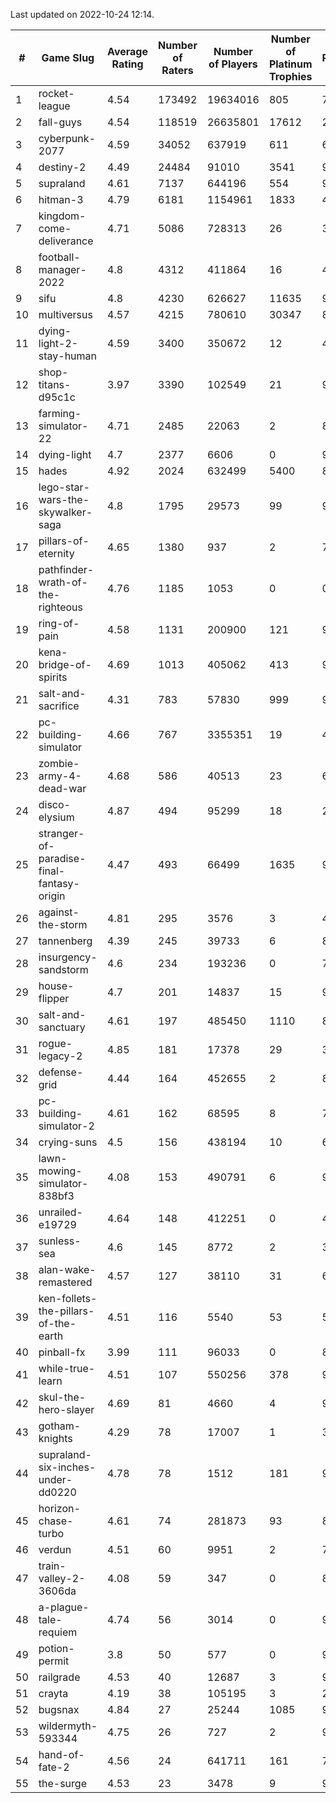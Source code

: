 Last updated on 2022-10-24 12:14.


|#|Game Slug|Average Rating|Number of Raters|Number of Players|Number of Platinum Trophies|Max Rarity (%)|
|---|---|---|---|---|---|---|
|1|rocket-league|4.54|173492|19634016|805|75|
|2|fall-guys|4.54|118519|26635801|17612|2|
|3|cyberpunk-2077|4.59|34052|637919|611|61|
|4|destiny-2|4.49|24484|91010|3541|96|
|5|supraland|4.61|7137|644196|554|99|
|6|hitman-3|4.79|6181|1154961|1833|48|
|7|kingdom-come-deliverance|4.71|5086|728313|26|30|
|8|football-manager-2022|4.8|4312|411864|16|48|
|9|sifu|4.8|4230|626627|11635|96|
|10|multiversus|4.57|4215|780610|30347|80|
|11|dying-light-2-stay-human|4.59|3400|350672|12|48|
|12|shop-titans-d95c1c|3.97|3390|102549|21|98|
|13|farming-simulator-22|4.71|2485|22063|2|82|
|14|dying-light|4.7|2377|6606|0|96|
|15|hades|4.92|2024|632499|5400|89|
|16|lego-star-wars-the-skywalker-saga|4.8|1795|29573|99|98|
|17|pillars-of-eternity|4.65|1380|937|2|79|
|18|pathfinder-wrath-of-the-righteous|4.76|1185|1053|0|0.1|
|19|ring-of-pain|4.58|1131|200900|121|97|
|20|kena-bridge-of-spirits|4.69|1013|405062|413|94|
|21|salt-and-sacrifice|4.31|783|57830|999|91|
|22|pc-building-simulator|4.66|767|3355351|19|47|
|23|zombie-army-4-dead-war|4.68|586|40513|23|66|
|24|disco-elysium|4.87|494|95299|18|28|
|25|stranger-of-paradise-final-fantasy-origin|4.47|493|66499|1635|98|
|26|against-the-storm|4.81|295|3576|3|47|
|27|tannenberg|4.39|245|39733|6|82|
|28|insurgency-sandstorm|4.6|234|193236|0|7|
|29|house-flipper|4.7|201|14837|15|93|
|30|salt-and-sanctuary|4.61|197|485450|1110|83|
|31|rogue-legacy-2|4.85|181|17378|29|36|
|32|defense-grid|4.44|164|452655|2|80|
|33|pc-building-simulator-2|4.61|162|68595|8|74|
|34|crying-suns|4.5|156|438194|10|65|
|35|lawn-mowing-simulator-838bf3|4.08|153|490791|6|90|
|36|unrailed-e19729|4.64|148|412251|0|40|
|37|sunless-sea|4.6|145|8772|2|37|
|38|alan-wake-remastered|4.57|127|38110|31|6|
|39|ken-follets-the-pillars-of-the-earth|4.51|116|5540|53|54|
|40|pinball-fx|3.99|111|96033|0|85|
|41|while-true-learn|4.51|107|550256|378|93|
|42|skul-the-hero-slayer|4.69|81|4660|4|96|
|43|gotham-knights|4.29|78|17007|1|35|
|44|supraland-six-inches-under-dd0220|4.78|78|1512|181|99|
|45|horizon-chase-turbo|4.61|74|281873|93|83|
|46|verdun|4.51|60|9951|2|70|
|47|train-valley-2-3606da|4.08|59|347|0|88|
|48|a-plague-tale-requiem|4.74|56|3014|0|90|
|49|potion-permit|3.8|50|577|0|97|
|50|railgrade|4.53|40|12687|3|98|
|51|crayta|4.19|38|105195|3|23|
|52|bugsnax|4.84|27|25244|1085|97|
|53|wildermyth-593344|4.75|26|727|2|91|
|54|hand-of-fate-2|4.56|24|641711|161|72|
|55|the-surge|4.53|23|3478|9|94|
